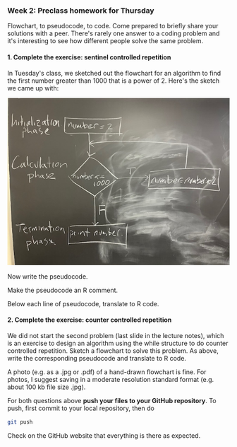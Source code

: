 ### Week 2: Preclass homework for Thursday

Flowchart, to pseudocode, to code. Come prepared to briefly share your solutions with a peer. There's rarely one answer to a coding problem and it's interesting to see how different people solve the same problem.



#### 1. Complete the exercise: sentinel controlled repetition

In Tuesday's class, we sketched out the flowchart for an algorithm to find the first number greater than 1000 that is a power of 2. Here's the sketch we came up with:

![flowchart](images/board_wk2_tue.jpg)



Now write the pseudocode.

Make the pseudocode an R comment.

Below each line of pseudocode, translate to R code.



#### 2. Complete the exercise: counter controlled repetition

We did not start the second problem (last slide in the lecture notes), which is an exercise to design an algorithm using the while structure to do counter controlled repetition. Sketch a flowchart to solve this problem. As above, write the corresponding pseudocode and translate to R code.

A photo (e.g. as a .jpg or .pdf) of a hand-drawn flowchart is fine. For photos, I suggest saving in a moderate resolution standard format (e.g. about 100 kb file size .jpg).



For both questions above **push your files to your GitHub repository**. To push, first commit to your local repository, then do

   ```bash
   git push
   ```
Check on the GitHub website that everything is there as expected.

